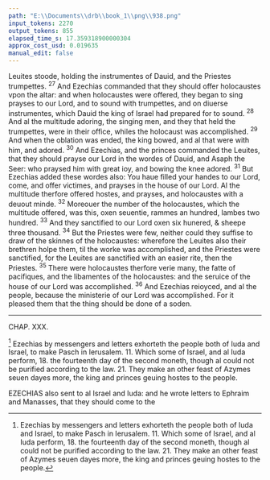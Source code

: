 ```yaml
---
path: "E:\\Documents\\drb\\book_1\\png\\938.png"
input_tokens: 2270
output_tokens: 855
elapsed_time_s: 17.359318900000304
approx_cost_usd: 0.019635
manual_edit: false
---
```

Leuites stoode, holding the instrumentes of Dauid, and the
Priestes trumpettes. <sup>27</sup> And Ezechias commanded that they
should offer holocaustes vpon the altar: and when holocaustes were offered, they began to sing prayses to our Lord,
and to sound with trumpettes, and on diuerse instrumentes,
which Dauid the king of Israel had prepared for to sound.
<sup>28</sup> And al the multitude adoring, the singing men, and they
that held the trumpettes, were in their office, whiles the holocaust was accomplished. <sup>29</sup> And when the oblation was
ended, the king bowed, and al that were with him, and adored. <sup>30</sup> And Ezechias, and the princes commanded the Leuites, that they should prayse our Lord in the wordes of Dauid,
and Asaph the Seer: who praysed him with great ioy, and
bowing the knee adored. <sup>31</sup> But Ezechias added these wordes
also: You haue filled your handes to our Lord, come, and
offer victimes, and prayses in the house of our Lord. Al the
multitude therfore offered hostes, and prayses, and holocaustes with a deuout minde. <sup>32</sup> Moreouer the number of
the holocaustes, which the multitude offered, was this, oxen
seuentie, rammes an hundred, lambes two hundred. <sup>33</sup> And
they sanctified to our Lord oxen six hunered, & sheepe three
thousand. <sup>34</sup> But the Priestes were few, neither could they
suffise to draw of the skinnes of the holocaustes: wherefore
the Leuites also their brethren holpe them, til the worke
was accomplished, and the Priestes were sanctified, for the
Leuites are sanctified with an easier rite, then the Priestes.
<sup>35</sup> There were holocaustes therfore verie many, the fatte of
pacifiques, and the libamentes of the holocaustes: and the
seruice of the house of our Lord was accomplished. <sup>36</sup> And
Ezechias reioyced, and al the people, because the ministerie
of our Lord was accomplished. For it pleased them that the
thing should be done of a soden.

<hr>

CHAP. XXX.

[^1] Ezechias by messengers and letters exhorteth the people both of Iuda and Israel,
to make Pasch in Ierusalem. 11. Which some of Israel, and al Iuda perform, 18. the fourteenth day of the second moneth, though al could not be
purified according to the law. 21. They make an other feast of Azymes
seuen dayes more, the king and princes geuing hostes to the people.

EZECHIAS also sent to al Israel and Iuda: and he wrote
letters to Ephraim and Manasses, that they should come
to the

[^1]: Ezechias by messengers and letters exhorteth the people both of Iuda and Israel, to make Pasch in Ierusalem. 11. Which some of Israel, and al Iuda perform, 18. the fourteenth day of the second moneth, though al could not be purified according to the law. 21. They make an other feast of Azymes seuen dayes more, the king and princes geuing hostes to the people.